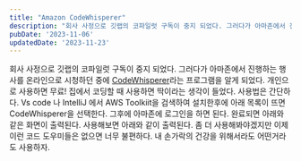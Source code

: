 ```yaml
---
title: "Amazon CodeWhisperer"
description: "회사 사정으로 깃랩의 코파일럿 구독이 중지 되었다. 그러다가 아마존에서 진행하는 행사를 온라인으로 시청하던 중에 CodeWhisperer라는 프로그램을 알게 되었다.  개인으로 사용하면 무료!  집에서 코딩할 때 사용하면 딱이라는 생각이 들었다.  사용법은 간단하다.  Vs code 나..."
pubDate: '2023-11-06'
updatedDate: '2023-11-23'
---
```


회사 사정으로 깃랩의 코파일럿 구독이 중지 되었다. 그러다가 아마존에서 진행하는 행사를 온라인으로 시청하던 중에 [CodeWhisperer](https://aws.amazon.com/ko/codewhisperer/)라는 프로그램을 알게 되었다.
개인으로 사용하면 무료!
집에서 코딩할 때 사용하면 딱이라는 생각이 들었다.
사용법은 간단하다.
Vs code 나 IntelliJ 에서 AWS Toolkiit을 검색하여 설치한후에
아래 목록이 뜨면 CodeWhisperer을 선택한다.
그후에 아마존에 로그인을 하면 된다.
완료되면 아래와 같은 화면이 출력된다.
사용해보면 아래와 같이 출력된다.
좀 더 사용해봐야겠지만 이제 이런 코드 도우미들은 없으면 너무 불편하다.
내 손가락의 건강을 위해서라도 어떤거라도 사용하자.
